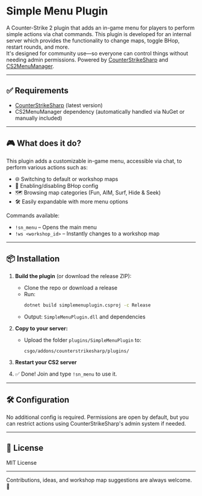 ﻿# Simple Menu Plugin

A Counter-Strike 2 plugin that adds an in-game menu for players to perform simple actions via chat commands. This plugin is developed for an internal server which provides the functionality to change maps, toggle BHop, restart rounds, and more.  
It's designed for community use—so everyone can control things without needing admin permissions. Powered by [CounterStrikeSharp](https://github.com/roflmuffin/CounterStrikeSharp) and [CS2MenuManager](https://github.com/schwarper/CS2MenuManager).

---

## ✅ Requirements

- [CounterStrikeSharp](https://github.com/roflmuffin/CounterStrikeSharp) (latest version)
- CS2MenuManager dependency (automatically handled via NuGet or manually included)
---

## 🎮 What does it do?

This plugin adds a customizable in-game menu, accessible via chat, to perform various actions such as:

- 🌐 Switching to default or workshop maps
- 🐰 Enabling/disabling BHop config
- 🗺️ Browsing map categories (Fun, AIM, Surf, Hide & Seek)
- 🛠️ Easily expandable with more menu options

Commands available:

- `!sn_menu` – Opens the main menu
- `!ws <workshop_id>` – Instantly changes to a workshop map

---

## 📦 Installation

1. **Build the plugin** (or download the release ZIP):
   - Clone the repo or download a release
   - Run:  
     ```bash
     dotnet build simplemenuplugin.csproj -c Release
     ```
   - Output: `SimpleMenuPlugin.dll` and dependencies

2. **Copy to your server:**
   - Upload the folder `plugins/SimpleMenuPlugin` to:
     ```
     csgo/addons/counterstrikesharp/plugins/
     ```

3. **Restart your CS2 server**

4. ✅ Done! Join and type `!sn_menu` to use it.

---

## 🛠️ Configuration

No additional config is required. Permissions are open by default, but you can restrict actions using CounterStrikeSharp's admin system if needed.

---

## 📜 License

MIT License

---

Contributions, ideas, and workshop map suggestions are always welcome. 🎉